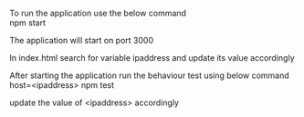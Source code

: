 To run the application use the below command<br/>
npm start

The application will start on port 3000

In index.html search for variable ipaddress and update its value accordingly

After starting the application run the behaviour test using below command<br/>
host=\<ipaddress\> npm test

update the value of \<ipaddress\> accordingly
